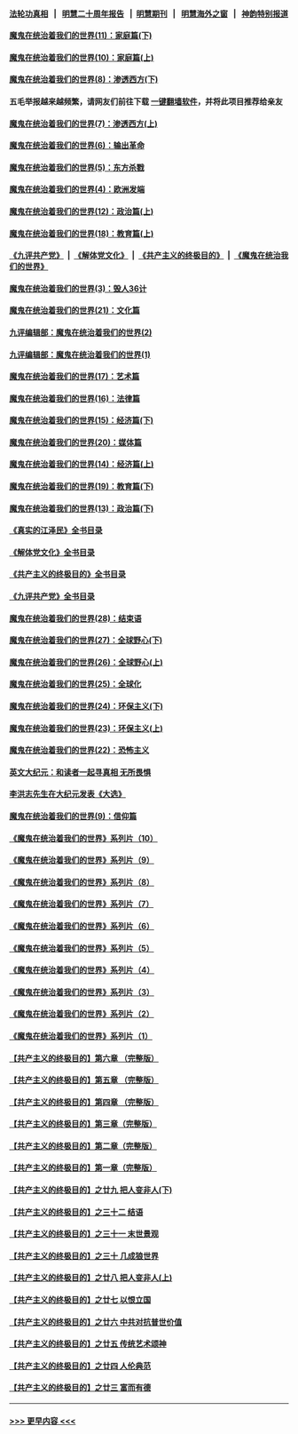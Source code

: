#### [法轮功真相](https://github.com/gfw-breaker/truth/blob/master/README.md?t=0) &nbsp;&nbsp;|&nbsp;&nbsp; [明慧二十周年报告](https://github.com/gfw-breaker/mh-reports/blob/master/README.md?t=0) &nbsp;&nbsp;|&nbsp;&nbsp;[明慧期刊](https://github.com/gfw-breaker/mh-qikan) &nbsp;&nbsp;|&nbsp;&nbsp; [明慧海外之窗](https://github.com/gfw-breaker/mh-news/blob/master/README.md?t=0) &nbsp;&nbsp;|&nbsp;&nbsp; [神韵特别报道](https://github.com/gfw-breaker/mh-news/blob/master/shenyun.md?t=0)
#### [魔鬼在统治着我们的世界(11)：家庭篇(下)](../pages/nsc422/n10440961.md?t=11222050) 
#### [魔鬼在统治着我们的世界(10)：家庭篇(上)](../pages/nsc422/n10435448.md?t=11222050) 
#### [魔鬼在统治着我们的世界(8)：渗透西方(下)](../pages/nsc422/n10429603.md?t=11222050) 
#### 五毛举报越来越频繁，请网友们前往下载 [一键翻墙软件](https://github.com/gfw-breaker/ssr-accounts)，并将此项目推荐给亲友
#### [魔鬼在统治着我们的世界(7)：渗透西方(上)](../pages/nsc422/n10426013.md?t=11222050) 
#### [魔鬼在统治着我们的世界(6)：输出革命](../pages/nsc422/n10421536.md?t=11222050) 
#### [魔鬼在统治着我们的世界(5)：东方杀戮](../pages/nsc422/n10417707.md?t=11222050) 
#### [魔鬼在统治着我们的世界(4)：欧洲发端](../pages/nsc422/n10414890.md?t=11222050) 
#### [魔鬼在统治着我们的世界(12)：政治篇(上)](../pages/nsc422/n10444576.md?t=11222050) 
#### [魔鬼在统治着我们的世界(18)：教育篇(上)](../pages/nsc422/n10526970.md?t=11222050) 
#### [《九评共产党》](https://github.com/begood0513/9ping.md/blob/master/README.md) &nbsp;|&nbsp; [《解体党文化》](../../../../jtdwh.md/blob/master/README.md)  &nbsp;|&nbsp; [《共产主义的终极目的》](../../../../gczydzjmd.md/blob/master/README.md) &nbsp;|&nbsp; [《魔鬼在统治我们的世界》](../../../../mgztzwmdsj.md/blob/master/README.md) 
#### [魔鬼在统治着我们的世界(3)：毁人36计](../pages/nsc422/n10411583.md?t=11222050) 
#### [魔鬼在统治着我们的世界(21)：文化篇](../pages/nsc422/n10597706.md?t=11222050) 
#### [九评编辑部：魔鬼在统治着我们的世界(2)](../pages/nsc422/n10410036.md?t=11222050) 
#### [九评编辑部：魔鬼在统治着我们的世界(1)](../pages/nsc422/n10406825.md?t=11222050) 
#### [魔鬼在统治着我们的世界(17)：艺术篇](../pages/nsc422/n10499093.md?t=11222050) 
#### [魔鬼在统治着我们的世界(16)：法律篇](../pages/nsc422/n10485969.md?t=11222050) 
#### [魔鬼在统治着我们的世界(15)：经济篇(下)](../pages/nsc422/n10469975.md?t=11222050) 
#### [魔鬼在统治着我们的世界(20)：媒体篇](../pages/nsc422/n10586579.md?t=11222050) 
#### [魔鬼在统治着我们的世界(14)：经济篇(上)](../pages/nsc422/n10457370.md?t=11222050) 
#### [魔鬼在统治着我们的世界(19)：教育篇(下)](../pages/nsc422/n10564808.md?t=11222050) 
#### [魔鬼在统治着我们的世界(13)：政治篇(下)](../pages/nsc422/n10448270.md?t=11222050) 
#### [《真实的江泽民》全书目录](../pages/nsc422/n13721399.md?t=11222050) 
#### [《解体党文化》全书目录](../pages/nsc422/n13721157.md?t=11222050) 
#### [《共产主义的终极目的》全书目录](../pages/nsc422/n13721048.md?t=11222050) 
#### [《九评共产党》全书目录](../pages/nsc422/n13708085.md?t=11222050) 
#### [魔鬼在统治着我们的世界(28)：结束语](../pages/nsc422/n10936246.md?t=11222050) 
#### [魔鬼在统治着我们的世界(27)：全球野心(下)](../pages/nsc422/n10928319.md?t=11222050) 
#### [魔鬼在统治着我们的世界(26)：全球野心(上)](../pages/nsc422/n10900318.md?t=11222050) 
#### [魔鬼在统治着我们的世界(25)：全球化](../pages/nsc422/n10788205.md?t=11222050) 
#### [魔鬼在统治着我们的世界(24)：环保主义(下)](../pages/nsc422/n10695307.md?t=11222050) 
#### [魔鬼在统治着我们的世界(23)：环保主义(上)](../pages/nsc422/n10688613.md?t=11222050) 
#### [魔鬼在统治着我们的世界(22)：恐怖主义](../pages/nsc422/n10614727.md?t=11222050) 
#### [英文大纪元：和读者一起寻真相 无所畏惧](../pages/nsc422/n12542027.md?t=11222050) 
#### [李洪志先生在大纪元发表《大选》](../pages/nsc422/n12534746.md?t=11222050) 
#### [魔鬼在统治着我们的世界(9)：信仰篇](../pages/nsc422/n10432159.md?t=11222050) 
#### [《魔鬼在统治着我们的世界》系列片（10）](../pages/nsc422/n12292670.md?t=11222050) 
#### [《魔鬼在统治着我们的世界》系列片（9）](../pages/nsc422/n12290859.md?t=11222050) 
#### [《魔鬼在统治着我们的世界》系列片（8）](../pages/nsc422/n12287445.md?t=11222050) 
#### [《魔鬼在统治着我们的世界》系列片（7）](../pages/nsc422/n12283425.md?t=11222050) 
#### [《魔鬼在统治着我们的世界》系列片（6）](../pages/nsc422/n12282314.md?t=11222050) 
#### [《魔鬼在统治着我们的世界》系列片（5）](../pages/nsc422/n12281419.md?t=11222050) 
#### [《魔鬼在统治着我们的世界》系列片（4）](../pages/nsc422/n12274024.md?t=11222050) 
#### [《魔鬼在统治着我们的世界》系列片（3）](../pages/nsc422/n12271322.md?t=11222050) 
#### [《魔鬼在统治着我们的世界》系列片（2）](../pages/nsc422/n12269049.md?t=11222050) 
#### [《魔鬼在统治着我们的世界》系列片（1）](../pages/nsc422/n12267575.md?t=11222050) 
#### [【共产主义的终极目的】第六章 （完整版）](../pages/nsc422/n11428913.md?t=11222050) 
#### [【共产主义的终极目的】第五章 （完整版）](../pages/nsc422/n11428912.md?t=11222050) 
#### [【共产主义的终极目的】第四章 （完整版）](../pages/nsc422/n11428907.md?t=11222050) 
#### [【共产主义的终极目的】第三章（完整版）](../pages/nsc422/n11428848.md?t=11222050) 
#### [【共产主义的终极目的】第二章（完整版）](../pages/nsc422/n11428831.md?t=11222050) 
#### [【共产主义的终极目的】第一章（完整版）](../pages/nsc422/n11417651.md?t=11222050) 
#### [【共产主义的终极目的】之廿九 把人变非人(下)](../pages/nsc422/n11344140.md?t=11222050) 
#### [【共产主义的终极目的】之三十二 结语](../pages/nsc422/n11360535.md?t=11222050) 
#### [【共产主义的终极目的】之三十一 末世景观](../pages/nsc422/n11351129.md?t=11222050) 
#### [【共产主义的终极目的】之三十 几成狼世界](../pages/nsc422/n11348280.md?t=11222050) 
#### [【共产主义的终极目的】之廿八 把人变非人(上)](../pages/nsc422/n11340492.md?t=11222050) 
#### [【共产主义的终极目的】之廿七 以恨立国](../pages/nsc422/n11336944.md?t=11222050) 
#### [【共产主义的终极目的】之廿六 中共对抗普世价值](../pages/nsc422/n11324785.md?t=11222050) 
#### [【共产主义的终极目的】之廿五 传统艺术颂神](../pages/nsc422/n11296396.md?t=11222050) 
#### [【共产主义的终极目的】之廿四 人伦典范](../pages/nsc422/n11296397.md?t=11222050) 
#### [【共产主义的终极目的】之廿三 富而有德](../pages/nsc422/n11283598.md?t=11222050) 

----
#### [ >>> 更早内容 <<< ](../indexes/nsc422-earlier.md)
